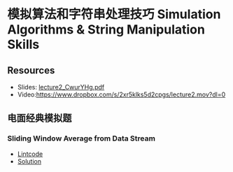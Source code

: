 # 模拟算法和字符串处理技巧 Simulation Algorithms & String Manipulation Skills

## Resources
- Slides: [lecture2_CwurYHg.pdf](lecture2_CwurYHg.pdf)
- Video:https://www.dropbox.com/s/2xr5klks5d2cpgs/lecture2.mov?dl=0

## 电面经典模拟题

### Sliding Window Average from Data Stream

- [Lintcode](http://lintcode.com/en/problem/sliding-window-average-from-data-stream/)
- [Solution](http://jiuzhang.com/solutions/sliding-window-average-from-data-stream/)

## 